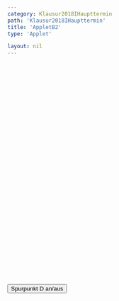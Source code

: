 ```yaml
---
category: Klausur2018IHaupttermin
path: 'Klausur2018IHaupttermin'
title: 'AppletB2'
type: 'Applet'

layout: nil
---
```

<link type="text/css" href="https://cdnjs.cloudflare.com/ajax/libs/jsxgraph/0.99.6/jsxgraph.css"><link rel="stylesheet" type="text/css" href="//cdnjs.cloudflare.com/ajax/libs/jsxgraph/0.99.7/jsxgraph.css" />
<div id="2018123" class="jxgbox" style="width:500px; height:500px">
<script type="text/javascript">
 
	var board = JXG.JSXGraph.initBoard('2018123', {
                boundingbox: [-15, 15, 15, -15],
                axis: true
                
            });
var f = x => 0.5*x;
	
var tracestate=true;
var pf = board.create('functiongraph', [f], {strokeWidth:3, strokeColor:'black'});

var A = board.create('point', [-2,2], {fixed:true});

var C = board.create('point', [3,3], {fixed:true, name:'C'});

var B = board.create('glider', [pf], {color:'orange'});

var M = board.create('midpoint', [A,C], {name:'M', color:'gray'});

var D = board.create('point', [function(){return (M.X()-B.X())*3.5+B.X()}, function(){return (M.Y()-B.Y())*3.5+B.Y()}], {color:'green', trace:tracestate})

var BD = board.create('line', [B,D], {straightFirst:false, straightLast:false, color:'green'})

var AC = board.create('line', [A,C], {straightFirst:false, straightLast:false, color:'gray'})

var AD = board.create('line', [A,D], {straightFirst:false, straightLast:false})
var CD = board.create('line', [C,D], {straightFirst:false, straightLast:false})
var CB = board.create('line', [C,B], {straightFirst:false, straightLast:false})
var AB = board.create('line', [A,B], {straightFirst:false, straightLast:false})
board.create('text', [-5,12,'M I 2018 HT B 2'], {fontsize: 18, fixed:true});

function changestate() {
if(tracestate){
D.clearTrace();
tracestate=false;
}else{
tracestate=true;
}
}
 </script>
 
  </div>
  
<form><input type='button' value="Spurpunkt D an/aus" onClick="changestate();"></form>

